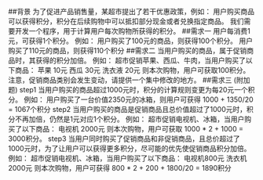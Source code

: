 ##背景
为了促进产品销售量，某超市提出了若干优惠政策，例如： 用户购买商品可以获得积分，积分在后续购物中可以抵扣部分现金或者兑换指定商品。
我们需要开发一个程序，用于计算用户每次购物所获得的积分。
##需求一
用户每消费1元，可获得1个积分。
例如： 用户购买了100元的商品，则获得100个积分。 用户购买了110元的商品，则获得110个积分
##需求二
当用户购买的商品，属于促销商品时，其获得的积分加倍。
例如：
超市促销苹果、西瓜、牛肉，当用户购买了以下商品：
苹果 10元
西瓜 30元
洗衣液 20元 则本次购物，用户可获取100积分。
注意，促销商品类别会发生变动，请提供一个集中修改的地方。
##需求三 (附加题)
step1
当用户购买的商品超过1000元时，积分的计算规则变更为每20元一个积分。
例如： 用户购买了一台价值2350元的冰箱，则用户可获得 1000 + 1350/20 = 1067个积分
step2
当用户购买的商品是促销商品且总价值超过了1000元时，积分不再加倍，仍然是1元对应1个积分。
例如：
超市促销电视机、冰箱，当用户购买了以下商品：
电视机 2000元 则本次购物，用户可获取 1000 * 2 + 1000 = 3000积分。
step3
当用户同时购买了促销商品和非促销商品，且总价超过了1000元时，为了让用户可以获得更多积分，尽可能的优先使促销商品积分加倍。
例如：
超市促销电视机、冰箱，当用户购买了以下商品：
电视机800元
洗衣机2000元 则本次购物，用户可获得 800 * 2 + 200 + 1800/20 = 1890积分